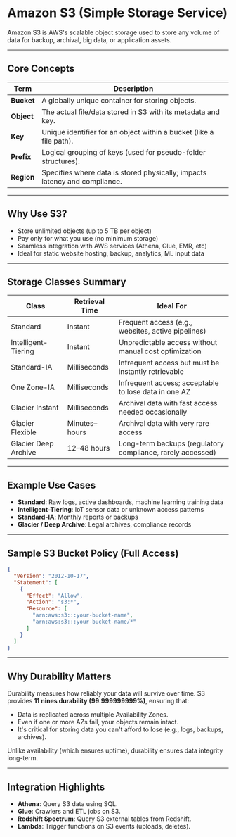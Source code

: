 # Amazon S3 (Simple Storage Service)

Amazon S3 is AWS's scalable object storage used to store any volume of data for backup, archival, big data, or application assets.

---

## Core Concepts

| Term       | Description                                                                |
| ---------- | -------------------------------------------------------------------------- |
| **Bucket** | A globally unique container for storing objects.                           |
| **Object** | The actual file/data stored in S3 with its metadata and key.               |
| **Key**    | Unique identifier for an object within a bucket (like a file path).        |
| **Prefix** | Logical grouping of keys (used for pseudo-folder structures).              |
| **Region** | Specifies where data is stored physically; impacts latency and compliance. |

---

## Why Use S3?

* Store unlimited objects (up to 5 TB per object)
* Pay only for what you use (no minimum storage)
* Seamless integration with AWS services (Athena, Glue, EMR, etc)
* Ideal for static website hosting, backup, analytics, ML input data

---

## Storage Classes Summary

| Class                | Retrieval Time | Ideal For                                                  |
| -------------------- | -------------- | ---------------------------------------------------------- |
| Standard             | Instant        | Frequent access (e.g., websites, active pipelines)         |
| Intelligent-Tiering  | Instant        | Unpredictable access without manual cost optimization      |
| Standard-IA          | Milliseconds   | Infrequent access but must be instantly retrievable        |
| One Zone-IA          | Milliseconds   | Infrequent access; acceptable to lose data in one AZ       |
| Glacier Instant      | Milliseconds   | Archival data with fast access needed occasionally         |
| Glacier Flexible     | Minutes–hours  | Archival data with very rare access                        |
| Glacier Deep Archive | 12–48 hours    | Long-term backups (regulatory compliance, rarely accessed) |

---

## Example Use Cases

* **Standard**: Raw logs, active dashboards, machine learning training data
* **Intelligent-Tiering**: IoT sensor data or unknown access patterns
* **Standard-IA**: Monthly reports or backups
* **Glacier / Deep Archive**: Legal archives, compliance records

---

## Sample S3 Bucket Policy (Full Access)

```json
{
  "Version": "2012-10-17",
  "Statement": [
    {
      "Effect": "Allow",
      "Action": "s3:*",
      "Resource": [
        "arn:aws:s3:::your-bucket-name",
        "arn:aws:s3:::your-bucket-name/*"
      ]
    }
  ]
}
```

---

## Why Durability Matters

Durability measures how reliably your data will survive over time. S3 provides **11 nines durability (99.999999999%)**, ensuring that:

* Data is replicated across multiple Availability Zones.
* Even if one or more AZs fail, your objects remain intact.
* It's critical for storing data you can't afford to lose (e.g., logs, backups, archives).

Unlike availability (which ensures uptime), durability ensures data integrity long-term.

---

## Integration Highlights

* **Athena**: Query S3 data using SQL.
* **Glue**: Crawlers and ETL jobs on S3.
* **Redshift Spectrum**: Query S3 external tables from Redshift.
* **Lambda**: Trigger functions on S3 events (uploads, deletes).
